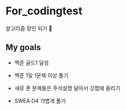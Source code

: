 # For_codingtest
알고리즘 장인 되기 📝

## My goals

- 백준 골드1 달성

- 백준 1일 1문제 이상 풀기
- 새로 푼 문제들은 주석설명 달아서 깃헙에 올리기
- SWEA D4 가볍게 풀기

